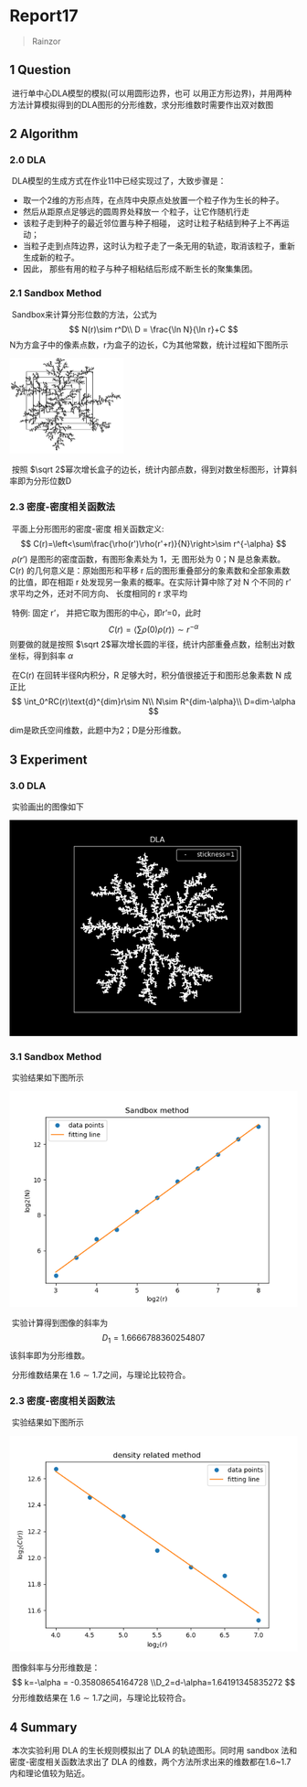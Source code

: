 # Report17

> Rainzor

## 1 Question

​	进行单中心DLA模型的模拟(可以用圆形边界，也可 以用正方形边界)，并用两种方法计算模拟得到的DLA图形的分形维数，求分形维数时需要作出双对数图

## 2 Algorithm

### 2.0 DLA

​	DLA模型的生成方式在作业11中已经实现过了，大致步骤是：

- 取一个2维的方形点阵，在点阵中央原点处放置一个粒子作为生长的种子。
- 然后从距原点足够远的圆周界处释放一 个粒子，让它作随机行走
- 该粒子走到种子的最近邻位置与种子相碰， 这时让粒子粘结到种子上不再运动；
- 当粒子走到点阵边界，这时认为粒子走了一条无用的轨迹，取消该粒子，重新生成新的粒子。
- 因此， 那些有用的粒子与种子相粘结后形成不断生长的聚集集团。

### 2.1 Sandbox Method

​	Sandbox来计算分形位数的方法，公式为
$$
N(r)\sim r^D\\
D = \frac{\ln N}{\ln r}+C
$$
​	N为方盒子中的像素点数，r为盒子的边长，C为其他常数，统计过程如下图所示

<img src=".\img\SandBoxMethod.png" style="zoom:50%;" />

​	按照 $\sqrt 2$幂次增长盒子的边长，统计内部点数，得到对数坐标图形，计算斜率即为分形位数D

### 2.3 密度-密度相关函数法

​	平面上分形图形的密度-密度 相关函数定义:
$$
C(r)=\left<\sum\frac{\rho(r')\rho(r'+r)}{N}\right>\sim r^{-\alpha}
$$
​	$\rho(r’)$ 是图形的密度函数，有图形象素处为 1，无 图形处为 0；N 是总象素数。C(r) 的几何意义是：原始图形和平移 r 后的图形重叠部分的象素数和全部象素数的比值，即在相距 r  处发现另一象素的概率。在实际计算中除了对 N 个不同的 r’ 求平均之外，还对不同方向、 长度相同的 r 求平均

​	特例: 固定 r’， 并把它取为图形的中心，即r’=0，此时
$$
C(r)=\left<\sum\rho(0)\rho(r)\right>\sim r^{-\alpha}
$$
则要做的就是按照 $\sqrt 2$幂次增长圆的半径，统计内部重叠点数，绘制出对数坐标，得到斜率 $\alpha$

​	在C(r) 在回转半径R内积分，R 足够大时，积分值很接近于和图形总象素数 N 成正比
$$
\int_0^RC(r)\text{d}^{dim}r\sim N\\
N\sim R^{dim-\alpha}\\
D=dim-\alpha
$$

 dim是欧氏空间维数，此题中为2；D是分形维数。

## 3 Experiment

### 3.0 DLA

​	实验画出的图像如下

![](.\img\DLA.png)

### 3.1 Sandbox Method

​	实验结果如下图所示

![](.\img\Sandbox.png)	

​	实验计算得到图像的斜率为
$$
D_1=1.6666788360254807
$$
该斜率即为分形维数。

​	分形维数结果在 $1.6\sim1.7$之间，与理论比较符合。

<div STYLE="page-break-after: always;"></div>

### 2.3 密度-密度相关函数法

​	实验结果如下图所示

![](.\img\Density.png)

​	图像斜率与分形维数是：
$$
k=-\alpha  = -0.35808654164728
\\D_2=d-\alpha=1.64191345835272
$$
​	分形维数结果在 $1.6\sim1.7$之间，与理论比较符合。

## 4 Summary

​	本次实验利用 DLA 的生长规则模拟出了 DLA 的轨迹图形。同时用 sandbox 法和密度-密度相关函数法求出了 DLA 的维数，两个方法所求出来的维数都在1.6~1.7内和理论值较为贴近。